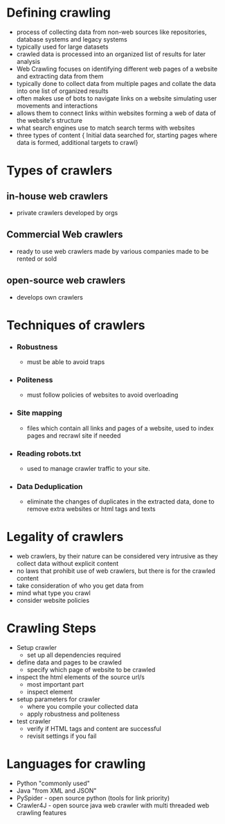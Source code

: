 # Defining crawling
- process of collecting data from non-web sources like repositories, database systems and legacy systems
- typically used for large datasets
- crawled data is processed into an organized list of results for later analysis
- Web Crawling focuses on identifying different web pages of a website and extracting data from them
- typically done to collect data from multiple pages and collate the data into one list of organized results
- often makes use of bots to navigate links on a website simulating user movements and interactions
- allows them to connect links within websites forming a web of data of the website's structure
- what search engines use to match search terms with websites
- three types of content { Initial data searched for, starting pages where data is formed, additional targets to crawl}
# Types of crawlers
## in-house web crawlers
- private crawlers developed by orgs
## Commercial Web crawlers
- ready to use web crawlers made by various companies made to be rented or sold
## open-source web crawlers
- develops own crawlers
# Techniques of crawlers
- ### Robustness
	- must be able to avoid traps
- ### Politeness
	- must follow policies of websites to avoid overloading
- ### Site mapping
	- files which contain all links and pages of a website, used to index pages and recrawl site if needed
- ### Reading robots.txt
	- used to manage crawler traffic to your site. 
- ### Data Deduplication
	- eliminate the changes of duplicates in the extracted data, done to remove extra websites or html tags and texts
# Legality of crawlers
- web crawlers, by their nature can be considered very intrusive as they collect data without explicit content
- no laws that prohibit use of web crawlers, but there is for the crawled content
- take consideration of who you get data from
- mind what type you crawl
- consider website policies
# Crawling Steps
- Setup crawler
	- set up all dependencies required
- define data and pages to be crawled
	- specify which page of website to be crawled
- inspect the html elements of the source url/s
	- most important part
	- inspect element
- setup parameters for crawler
	- where you compile your collected data
	- apply robustness and politeness
- test crawler
	- verify if HTML tags and content are successful
	- revisit settings if you fail
# Languages for crawling
- Python "commonly used"
- Java "from XML and JSON"
- PySpider - open source python (tools for link priority)
- Crawler4J - open source java web crawler with multi threaded web crawling features